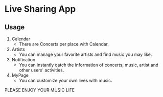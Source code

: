 # Live Sharing App

## Usage

1. Calendar
    - There are Concerts per place with Calendar.
2. Artists
    - You can manage your favorite artists and find music you may like.
3. Notification
    - You can instantly catch the information of concerts, music, artist and other users' activities.
4. MyPage
    - You can customize your own lives with music.

PLEASE ENJOY YOUR MUSIC LIFE